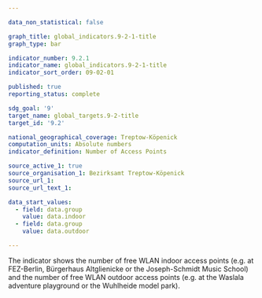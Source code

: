 ```yaml
---

data_non_statistical: false

graph_title: global_indicators.9-2-1-title
graph_type: bar

indicator_number: 9.2.1
indicator_name: global_indicators.9-2-1-title
indicator_sort_order: 09-02-01

published: true
reporting_status: complete

sdg_goal: '9'
target_name: global_targets.9-2-title
target_id: '9.2'

national_geographical_coverage: Treptow-Köpenick
computation_units: Absolute numbers
indicator_definition: Number of Access Points

source_active_1: true
source_organisation_1: Bezirksamt Treptow-Köpenick
source_url_1: 
source_url_text_1: 

data_start_values:
  - field: data.group
    value: data.indoor
  - field: data.group
    value: data.outdoor

---
```


The indicator shows the number of free WLAN indoor access points (e.g. at FEZ-Berlin, Bürgerhaus Altglienicke or the Joseph-Schmidt Music School) and the number of free WLAN outdoor access points (e.g. at the Waslala adventure playground or the Wuhlheide model park).
